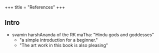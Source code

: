 +++
title = "References"
+++

## Intro
- svamin harshAnanda of the RK maTha: "Hindu gods and goddesses" 
  - "a simple introduction for a beginner."
  - "The art work in this book is also  pleasing"
